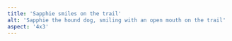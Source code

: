 ```yaml
---
title: 'Sapphie smiles on the trail'
alt: 'Sapphie the hound dog, smiling with an open mouth on the trail'
aspect: '4x3'
---
```

